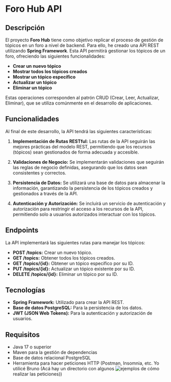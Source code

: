 # Foro Hub API

## Descripción

El proyecto **Foro Hub** tiene como objetivo replicar el proceso de gestión de tópicos en un foro a nivel de backend. Para ello, he creado una API REST utilizando **Spring Framework**. Esta API permitirá gestionar los tópicos de un foro, ofreciendo las siguientes funcionalidades:

- **Crear un nuevo tópico**
- **Mostrar todos los tópicos creados**
- **Mostrar un tópico específico**
- **Actualizar un tópico**
- **Eliminar un tópico**

Estas operaciones corresponden al patrón CRUD (Crear, Leer, Actualizar, Eliminar), que se utiliza comúnmente en el desarrollo de aplicaciones.

## Funcionalidades

Al final de este desarrollo, la API tendrá las siguientes características:

1. **Implementación de Rutas RESTful:** Las rutas de la API seguirán las mejores prácticas del modelo REST, permitiendo que los recursos (tópicos) sean gestionados de forma adecuada y accesible.

2. **Validaciones de Negocio:** Se implementarán validaciones que seguirán las reglas de negocio definidas, asegurando que los datos sean consistentes y correctos.

3. **Persistencia de Datos:** Se utilizará una base de datos para almacenar la información, garantizando la persistencia de los tópicos creados y gestionados a través de la API.

4. **Autenticación y Autorización:** Se incluirá un servicio de autenticación y autorización para restringir el acceso a los recursos de la API, permitiendo solo a usuarios autorizados interactuar con los tópicos.

## Endpoints

La API implementará las siguientes rutas para manejar los tópicos:

- **POST /topics:** Crear un nuevo tópico.
- **GET /topics:** Obtener todos los tópicos creados.
- **GET /topics/{id}:** Obtener un tópico específico por su ID.
- **PUT /topics/{id}:** Actualizar un tópico existente por su ID.
- **DELETE /topics/{id}:** Eliminar un tópico por su ID.

## Tecnologías

- **Spring Framework:** Utilizado para crear la API REST.
- **Base de datos PostgreSQL:** Para la persistencia de los datos.
- **JWT (JSON Web Tokens):** Para la autenticación y autorización de usuarios.

## Requisitos

- Java 17 o superior
- Maven para la gestión de dependencias
- Base de datos relacional PostgreSQL
- Herramienta para hacer peticiones HTTP (Postman, Insomnia, etc. Yo utilicé Bruno (Acá hay un directorio con algunos ![ejemplos](https://github.com/JeffreyMC/forohub_api/tree/main/forohub) de cómo realizar las peticiones))


